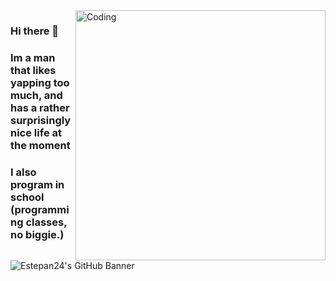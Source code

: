 <img align="right" alt="Coding" width="400" src="https://www.google.com/url?sa=i&url=https%3A%2F%2Fen.wikipedia.org%2Fwiki%2FMaster_of_Puppets&psig=AOvVaw1I9sVDBJvaHHN1r-X9p9R2&ust=1712801725793000&source=images&cd=vfe&opi=89978449&ved=0CBIQjRxqFwoTCKjF9uTJtoUDFQAAAAAdAAAAABAE">

### Hi there 👋
### Im a man that likes yapping too much, and has a rather surprisingly nice life at the moment 
### I also program in school (programming classes, no biggie.)

![Estepan24's GitHub Banner](https://www.google.com/url?sa=i&url=https%3A%2F%2Fen.wikipedia.org%2Fwiki%2FMaster_of_Puppets&psig=AOvVaw1I9sVDBJvaHHN1r-X9p9R2&ust=1712801725793000&source=images&cd=vfe&opi=89978449&ved=0CBIQjRxqFwoTCKjF9uTJtoUDFQAAAAAdAAAAABAE)
<!--
Estepan24/Estepan24** is a ✨ _special_ ✨ repository because its `README.md` (this file) appears on your GitHub profile.

Here are some ideas to get you started:

- 🔭 I’m currently working on this account 
- 🌱 I’m currently learning nothing and im not interested programming, just in here for the points. :)
-->
